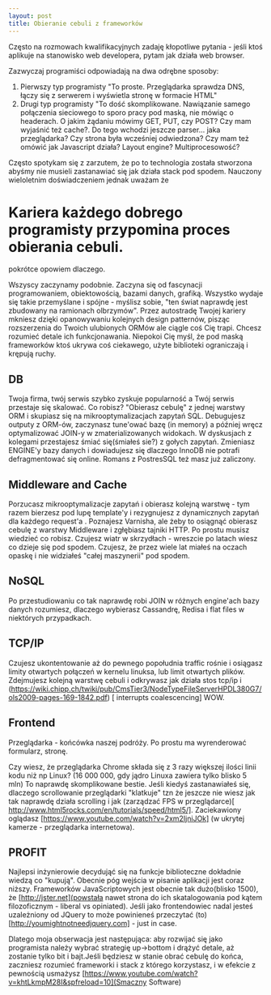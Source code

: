```yaml
---
layout: post
title: Obieranie cebuli z frameworków
---
```


Często na rozmowach kwalifikacyjnych zadaję kłopotliwe pytania - jeśli ktoś aplikuje na stanowisko web developera, pytam jak działa web browser. 

Zazwyczaj programiści odpowiadają na dwa odrębne sposoby:

1. Pierwszy typ programisty "To proste. Przeglądarka sprawdza DNS, łączy się z serwerem i wyświetla stronę w formacie HTML"
2. Drugi typ programisty "To dość skomplikowane. Nawiązanie samego połączenia sieciowego to sporo pracy pod maską, nie mówiąc o headerach. O jakim żądaniu mówimy GET, PUT, czy POST? Czy mam wyjaśnić też cache?. Do tego wchodzi jeszcze parser... jaka przeglądarka? Czy strona była wcześniej odwiedzona? Czy mam też omówić jak Javascript działa? Layout engine? Multiprocesowość? 

Często spotykam się z zarzutem, że po to technologia została stworzona abyśmy nie musieli zastanawiać się jak działa stack pod spodem. Nauczony wieloletnim doświadczeniem jednak uważam że

# Kariera każdego dobrego programisty przypomina proces obierania cebuli. 

pokrótce opowiem dlaczego.

Wszyscy zaczynamy podobnie. Zaczyna się od fascynacji programowaniem, obiektowością, bazami danych, grafiką. Wszystko wydaje się takie przemyślane i spójne - myślisz sobie, "ten świat naprawdę jest zbudowany na ramionach olbrzymów". Przez autostradę Twojej kariery mkniesz dzięki opanowywaniu kolejnych design patternów, pisząc rozszerzenia do Twoich ulubionych ORMów ale ciągle coś Cię trapi. Chcesz rozumieć detale ich funkcjonawania. Niepokoi Cię myśl, że pod maską frameworków ktoś ukrywa coś ciekawego, użyte biblioteki ograniczają i krępują ruchy. 

## DB

Twoja firma, twój serwis szybko zyskuje popularność a Twój serwis przestaje się skalować. Co robisz? "Obierasz cebulę" z jednej warstwy ORM i skupiasz się na mikrooptymalizacjach zapytań SQL. Debugujesz outputy z ORM-ów, zaczynasz tune'ować bazę (in memory) a później wręcz optymalizować JOIN-y w zmaterializowanych widokach. W dyskusjach z kolegami przestajesz śmiać się(śmiałeś sie?) z gołych zapytań. Zmieniasz ENGINE'y bazy danych i dowiadujesz się dlaczego InnoDB nie potrafi defragmentować się online. Romans z PostresSQL też masz już zaliczony. 

## Middleware and Cache

Porzucasz mikrooptymalizacje zapytań i obierasz kolejną warstwę - tym razem bierzesz pod lupę template'y i rezygnujesz z dynamicznych zapytań dla każdego request'a . Poznajesz Varnisha, ale żeby to osiągnąć obierasz cebulę z warstwy Middleware i zgłębiasz tajniki HTTP. Po prostu musisz wiedzieć co robisz. Czujesz wiatr w skrzydłach - wreszcie po latach wiesz co dzieje się pod spodem. Czujesz, że przez wiele lat miałeś na oczach opaskę i nie widziałeś "całej maszynerii" pod spodem. 

## NoSQL

Po przestudiowaniu co tak naprawdę robi JOIN w różnych engine'ach bazy danych rozumiesz, dlaczego wybierasz Cassandrę, Redisa i flat files w niektórych przypadkach. 

## TCP/IP

Czujesz ukontentowanie aż do pewnego popołudnia traffic rośnie i osiągasz limity otwartych połączeń w kernelu linuksa, lub limit otwartych plików. Zdejmujesz kolejną warstwę cebuli i odkrywasz jak działa stos tcp/ip i (https://wiki.chipp.ch/twiki/pub/CmsTier3/NodeTypeFileServerHPDL380G7/ols2009-pages-169-1842.pdf) [ interrupts coalescencing] 
WOW.

## Frontend

Przeglądarka - końcówka naszej podróży. Po prostu ma wyrenderować formularz, stronę. 

Czy wiesz, że przeglądarka Chrome składa się z 3 razy większej ilości linii kodu niż np Linux? (16 000 000,  gdy jądro Linuxa zawiera tylko blisko 5 mln) To naprawdę skomplikowane bestie. Jeśli kiedyś zastanawiałeś się, dlaczego scrollowanie przeglądarki "klatkuje" tzn że jeszcze nie wiesz jak tak naprawdę działa scrolling i jak (zarządzać FPS w przeglądarce)[ http://www.html5rocks.com/en/tutorials/speed/html5/]. Zaciekawiony oglądasz  [https://www.youtube.com/watch?v=2xm2IjniJOk] (w ukrytej kamerze - przeglądarka internetowa).

## PROFIT

Najlepsi inżynierowie decydująć się na funkcje biblioteczne dokładnie wiedzą co "kupują". Obecnie póg wejścia w pisanie aplikacji jest coraz niższy. Frameworków JavaScriptowych jest obecnie tak dużo(blisko 1500), że  [http://jster.net](powstała nawet strona do ich skatalogowania pod kątem filozoficznym - liberal vs opiniated). Jeśli jako frontendowiec nadal jesteś uzależniony od JQuery to może powinieneś przeczytać (to)[http://youmightnotneedjquery.com] - just in case.

Dlatego moja obserwacja jest następująca: aby rozwijać się jako programista należy wybrać strategię up->bottom i drążyć detale, aż zostanie tylko bit i bajt.Jeśli będziesz w stanie obrać cebulę do końca, zaczniesz rozumieć frameworki i stack z którego korzystasz, i w efekcie z pewnością usmażysz [https://www.youtube.com/watch?v=khtLkmpM28I&spfreload=10](Smaczny Software)


